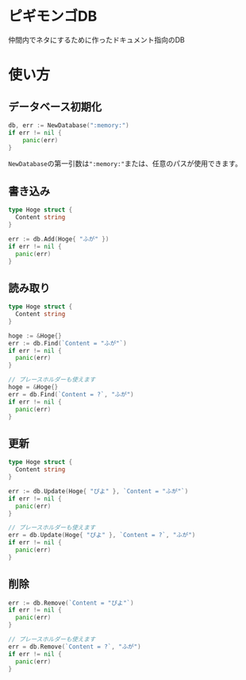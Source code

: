 # ピギモンゴDB

仲間内でネタにするために作ったドキュメント指向のDB

# 使い方

## データベース初期化
```go
db, err := NewDatabase(":memory:")
if err != nil {
	panic(err)
}
```

`NewDatabase`の第一引数は`":memory:"`または、任意のパスが使用できます。

## 書き込み
```go
type Hoge struct {
  Content string
}

err := db.Add(Hoge{ "ふが" })
if err != nil {
  panic(err)
}
```

## 読み取り
```go
type Hoge struct {
  Content string
}

hoge := &Hoge{}
err := db.Find(`Content = "ふが"`)
if err != nil {
  panic(err)
}

// プレースホルダーも使えます
hoge = &Hoge{}
err = db.Find(`Content = ?`, "ふが")
if err != nil {
  panic(err)
}
```

## 更新
```go
type Hoge struct {
  Content string
}

err := db.Update(Hoge{ "ぴよ" }, `Content = "ふが"`)
if err != nil {
  panic(err)
}

// プレースホルダーも使えます
err = db.Update(Hoge{ "ぴよ" }, `Content = ?`, "ふが")
if err != nil {
  panic(err)
}
```

## 削除
```go
err := db.Remove(`Content = "ぴよ"`)
if err != nil {
  panic(err)
}

// プレースホルダーも使えます
err = db.Remove(`Content = ?`, "ふが")
if err != nil {
  panic(err)
}
```